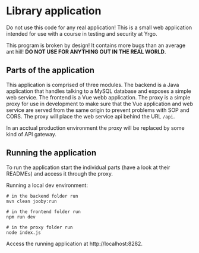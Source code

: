 # Library application

Do not use this code for any real application! This is a small web application 
intended for use with a course in testing and security at Yrgo.

This program is broken by design! It contains more bugs than an average ant 
hill! **DO NOT USE FOR ANYTHING OUT IN THE REAL WORLD**.

## Parts of the application

This application is comprised of three modules. The backend is a Java 
application that handles talking to a MySQL database and exposes a simple
web service. The frontend is a Vue webb application. The proxy is a simple
proxy for use in development to make sure that the Vue application and
web service are served from the same origin to prevent problems with SOP and
CORS. The proxy will place the web service api behind the URL `/api`.

In an acctual production environment the proxy will be replaced by some kind 
of API gateway.

## Running the application

To run the application start the individual parts (have a look at their 
READMEs) and access it through the proxy.

Running a local dev environment:

```
# in the backend folder run
mvn clean jooby:run

# in the frontend folder run
npm run dev

# in the proxy folder run
node index.js
```

Access the running application at http://localhost:8282.
